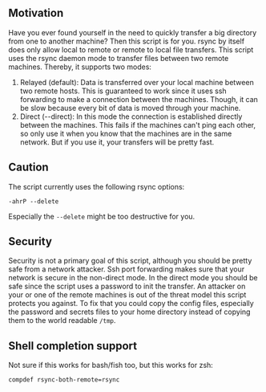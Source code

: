 ## Motivation
Have you ever found yourself in the need to quickly transfer a big directory from one to another machine?
Then this script is for you.
rsync by itself does only allow local to remote or remote to local file transfers.
This script uses the rsync daemon mode to transfer files between two remote machines.
Thereby, it supports two modes:
1. Relayed (default): Data is transferred over your local machine between two remote hosts.
   This is guaranteed to work since it uses ssh forwarding to make a connection between the machines.
   Though, it can be slow because every bit of data is moved through your machine.
2. Direct (--direct): In this mode the connection is established directly between the machines.
   This fails if the machines can't ping each other, so only use it when you know that the machines are in the same network.
   But if you use it, your transfers will be pretty fast.

## Caution
The script currently uses the following rsync options:
```
-ahrP --delete
```
Especially the `--delete` might be too destructive for you.

## Security
Security is not a primary goal of this script, although you should be pretty safe from a network attacker.
Ssh port forwarding makes sure that your network is secure in the non-direct mode.
In the direct mode you should be safe since the script uses a password to init the transfer.
An attacker on your or one of the remote machines is out of the threat model this script protects you against.
To fix that you could copy the config files, especially the password and secrets files to your home directory instead of copying them to the world readable `/tmp`.

## Shell completion support
Not sure if this works for bash/fish too, but this works for zsh:
``` sh
compdef rsync-both-remote=rsync
```
